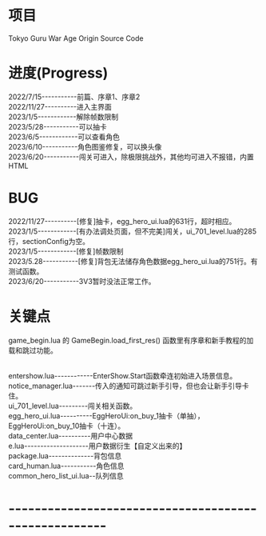 # 项目
Tokyo Guru War Age Origin Source Code

# 进度(Progress)
2022/7/15-----------前篇、序章1、序章2<br>
2022/11/27----------进入主界面<br>
2023/1/5------------解除帧数限制<br>
2023/5/28-----------可以抽卡<br>
2023/6/5------------可以查看角色<br>
2023/6/10-----------角色图鉴修复，可以换头像<br>
2023/6/20-----------闯关可进入，除极限挑战外，其他均可进入不报错，内置HTML<br>

# BUG
2022/11/27----------[修复]抽卡，egg_hero_ui.lua的631行，超时相应。<br>
2023/1/5------------[有办法调处页面，但不完美]闯关，ui_701_level.lua的285行，sectionConfig为空。<br>
2023/1/5------------[修复]帧数限制<br>
2023/5.28-----------[修复]背包无法储存角色数据egg_hero_ui.lua的751行。有测试函数。<br>
2023/6/20-----------3V3暂时没法正常工作。<br>

# 关键点
game_begin.lua 的 GameBegin.load_first_res() 函数里有序章和新手教程的加载和跳过功能。<br><br>

entershow.lua------------EnterShow.Start函数牵连初始进入场景信息。<br>
notice_manager.lua-------传入的通知可跳过新手引导，但也会让新手引导卡住。<br>
ui_701_level.lua---------闯关相关函数。<br>
egg_hero_ui.lua----------EggHeroUi:on_buy_1抽卡（单抽），EggHeroUi:on_buy_10抽卡（十连）。<br>
data_center.lua----------用户中心数据<br>
e.lua--------------------用户数据衍生【自定义出来的】<br>
package.lua--------------背包信息<br>
card_human.lua-----------角色信息<br>
common_hero_list_ui.lua--队列信息<br>


# -----------------------------------------------------